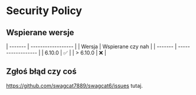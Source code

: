 # Security Policy

## Wspierane wersje

| ------- | ------------------ |
| Wersja | Wspierane czy nah |
| ------- | ------------------ |
| 6.10.0 | :white_check_mark: |
| > 6.10.0 | :x: |

## Zgłoś błąd czy coś

https://github.com/swagcat7889/swagcat6/issues
tutaj.
